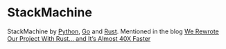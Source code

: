 # StackMachine

StackMachine by [Python](./src/main.py), [Go](./src/main.go) and [Rust](./src/main.rs). Mentioned in the blog [We Rewrote Our Project With Rust… and It’s Almost 40X Faster](https://medium.com/better-programming/40x-faster-we-rewrote-our-project-with-rust-120b006c6abe)
